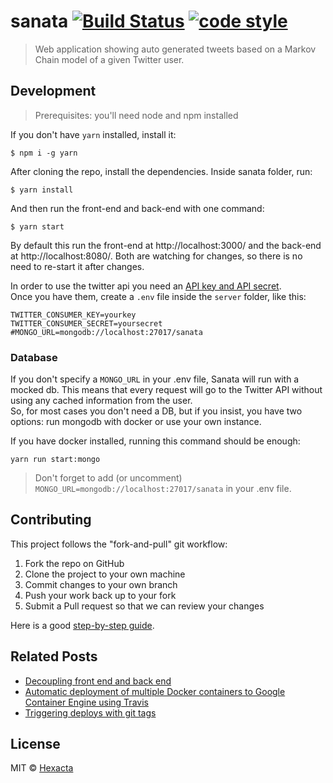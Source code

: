 # sanata [![Build Status](https://travis-ci.org/hexacta/sanata.svg?branch=master)](https://travis-ci.org/hexacta/sanata) [![code style](https://img.shields.io/badge/code%20style-prettier-ff69b4.svg)](https://github.com/prettier/prettier)  
> Web application showing auto generated tweets based on a Markov Chain model of a given Twitter user.

## Development

> Prerequisites: you'll need node and npm installed

If you don't have `yarn` installed, install it:
```
$ npm i -g yarn
```

After cloning the repo, install the dependencies. Inside sanata folder, run:
```
$ yarn install
```

And then run the front-end and back-end with one command:
```
$ yarn start
```

By default this run the front-end at http://localhost:3000/ and the back-end at http://localhost:8080/. Both are watching for changes, so there is no need to re-start it after changes.  


In order to use the twitter api you need an [API key and API secret](https://dev.twitter.com/apps).  
Once you have them, create a `.env` file inside the `server` folder, like this:
```
TWITTER_CONSUMER_KEY=yourkey
TWITTER_CONSUMER_SECRET=yoursecret
#MONGO_URL=mongodb://localhost:27017/sanata
```

### Database

If you don't specify a `MONGO_URL` in your .env file, Sanata will run with a mocked db. This means that every request will go to the Twitter API without using any cached information from the user.  
So, for most cases you don't need a DB, but if you insist, you have two options: run mongodb with docker or use your own instance.  

If you have docker installed, running this command should be enough:
```
yarn run start:mongo
```
>Don't forget to add (or uncomment) `MONGO_URL=mongodb://localhost:27017/sanata` in your .env file.

## Contributing
This project follows the "fork-and-pull" git workflow:

1. Fork the repo on GitHub
1. Clone the project to your own machine
1. Commit changes to your own branch
1. Push your work back up to your fork
1. Submit a Pull request so that we can review your changes

Here is a good [step-by-step guide](http://stackoverflow.com/a/20956155/1325646).

## Related Posts
- [Decoupling front end and back end](https://engineering.hexacta.com/decoupling-front-end-and-back-end-530d55b998a5)
- [Automatic deployment of multiple Docker containers to Google Container Engine using Travis](https://engineering.hexacta.com/automatic-deployment-of-multiple-docker-containers-to-google-container-engine-using-travis-e5d9e191d5ad)
- [Triggering deploys with git tags](https://engineering.hexacta.com/triggering-deploys-with-git-tags-21993147352f)

## License

MIT © [Hexacta](http://www.hexacta.com)